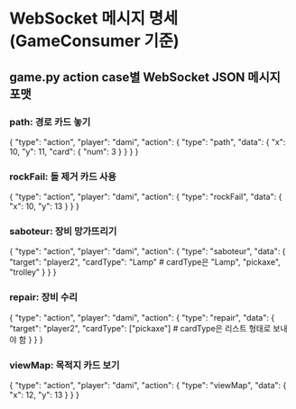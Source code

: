 # WebSocket 메시지 명세 (GameConsumer 기준)

## game.py action case별 WebSocket JSON 메시지 포맷

### path: 경로 카드 놓기
{
  "type": "action",
  "player": "dami",
  "action": {
    "type": "path",
    "data": {
      "x": 10,
      "y": 11,
      "card": {
        "num": 3
      }
    }
  }
}

### rockFail: 돌 제거 카드 사용
{
  "type": "action",
  "player": "dami",
  "action": {
    "type": "rockFail",
    "data": {
      "x": 10,
      "y": 13
    }
  }
}

### saboteur: 장비 망가뜨리기
{
  "type": "action",
  "player": "dami",
  "action": {
    "type": "saboteur",
    "data": {
      "target": "player2",
      "cardType": "Lamp"
      # cardType은 "Lamp", "pickaxe", "trolley"
    }
  }
}

### repair: 장비 수리
{
  "type": "action",
  "player": "dami",
  "action": {
    "type": "repair",
    "data": {
      "target": "player2",
      "cardType": ["pickaxe"]
      # cardType은 리스트 형태로 보내야 함
    }
  }
}

### viewMap: 목적지 카드 보기
{
  "type": "action",
  "player": "dami",
  "action": {
    "type": "viewMap",
    "data": {
      "x": 12,
      "y": 13
    }
  }
}
